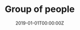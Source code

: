 ---
title: "Group of people"  # Add a page title.
summary: "Group of people"  # Add a page description.
date: "2019-01-01T00:00:00Z"  # Add today's date.
type: "widget_page"  # Page type is a Widget Page
---